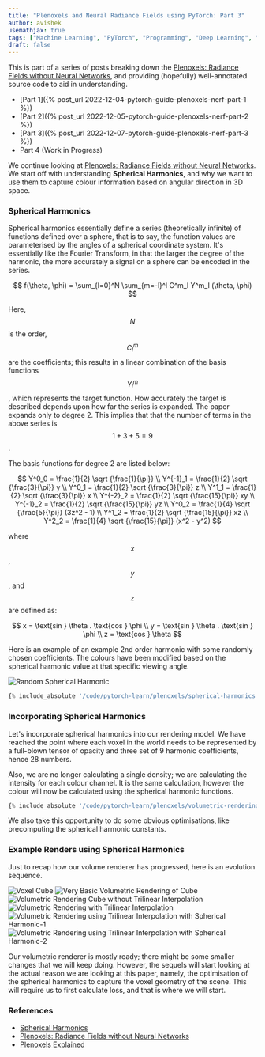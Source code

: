 ```yaml
---
title: "Plenoxels and Neural Radiance Fields using PyTorch: Part 3"
author: avishek
usemathjax: true
tags: ["Machine Learning", "PyTorch", "Programming", "Deep Learning", "Neural Radiance Fields", "Machine Vision"]
draft: false
---
```


This is part of a series of posts breaking down the [Plenoxels: Radiance Fields without Neural Networks](https://arxiv.org/abs/2112.05131), and providing (hopefully) well-annotated source code to aid in understanding.

- [Part 1]({% post_url 2022-12-04-pytorch-guide-plenoxels-nerf-part-1 %})
- [Part 2]({% post_url 2022-12-05-pytorch-guide-plenoxels-nerf-part-2 %})
- [Part 3]({% post_url 2022-12-07-pytorch-guide-plenoxels-nerf-part-3 %})
- Part 4 (Work in Progress)

We continue looking at [Plenoxels: Radiance Fields without Neural Networks](https://arxiv.org/abs/2112.05131). We start off with understanding **Spherical Harmonics**, and why we want to use them to capture colour information based on angular direction in 3D space.

### Spherical Harmonics

Spherical harmonics essentially define a series (theoretically infinite) of functions defined over a sphere, that is to say, the function values are parameterised by the angles of a spherical coordinate system. It's essentially like the Fourier Transform, in that the larger the degree of the harmonic, the more accurately a signal on a sphere can be encoded in the series.

$$
f(\theta, \phi) = \sum_{l=0}^N \sum_{m=-l}^l C^m_l Y^m_l (\theta, \phi)
$$

Here, $$N$$ is the order, $$C^m_l$$ are the coefficients; this results in a linear combination of the basis functions $$Y^m_l$$, which represents the target function. How accurately the target is described depends upon how far the series is expanded. The paper expands only to degree 2. This implies that that the number of terms in the above series is $$1+3+5=9$$.

The basis functions for degree 2 are listed below:

$$
Y^0_0 = \frac{1}{2} \sqrt {\frac{1}{\pi}} \\
Y^{-1}_1 = \frac{1}{2} \sqrt {\frac{3}{\pi}} y \\
Y^0_1 = \frac{1}{2} \sqrt {\frac{3}{\pi}} z \\
Y^1_1 = \frac{1}{2} \sqrt {\frac{3}{\pi}} x \\
Y^{-2}_2 = \frac{1}{2} \sqrt {\frac{15}{\pi}} xy \\
Y^{-1}_2 = \frac{1}{2} \sqrt {\frac{15}{\pi}} yz \\
Y^0_2 = \frac{1}{4} \sqrt {\frac{5}{\pi}} (3z^2 - 1) \\
Y^1_2 = \frac{1}{2} \sqrt {\frac{15}{\pi}} xz \\
Y^2_2 = \frac{1}{4} \sqrt {\frac{15}{\pi}} (x^2 - y^2)
$$

where $$x$$, $$y$$, and $$z$$ are defined as:

$$
x = \text{sin } \theta . \text{cos } \phi \\
y = \text{sin } \theta . \text{sin } \phi \\
z = \text{cos } \theta
$$

Here is an example of an example 2nd order harmonic with some randomly chosen coefficients. The colours have been modified based on the spherical harmonic value at that specific viewing angle.

![Random Spherical Harmonic](/assets/images/random-spherical-harmonic.png)

```python
{% include_absolute '/code/pytorch-learn/plenoxels/spherical-harmonics.py' %}
```
### Incorporating Spherical Harmonics

Let's incorporate spherical harmonics into our rendering model. We have reached the point where each voxel in the world needs to be represented by a full-blown tensor of opacity and three set of 9 harmonic coefficients, hence 28 numbers.

Also, we are no longer calculating a single density; we are calculating the intensity for each colour channel. It is the same calculation, however the colour will now be calculated using the spherical harmonic functions.

```python
{% include_absolute '/code/pytorch-learn/plenoxels/volumetric-rendering-with-trilinear-interpolation-higher-sampling-rate-spherical-harmonics.py' %}
```
We also take this opportunity to do some obvious optimisations, like precomputing the spherical harmonic constants.

### Example Renders using Spherical Harmonics

Just to recap how our volume renderer has progressed, here is an evolution sequence.

![Voxel Cube](/assets/images/voxel-cube.png)
![Very Basic Volumetric Rendering of Cube](/assets/images/basic-volumetric-rendering-cube.png)
![Volumetric Rendering Cube without Trilinear Interpolation](/assets/images/volumetric-rendering-cube-without-trilinear-interpolation.png)
![Volumetric Rendering with Trilinear Interpolation](/assets/images/volumetric-rendering-cube-trilinear-interpolation.png)
![Volumetric Rendering using Trilinear Interpolation with Spherical Harmonic-1](/assets/images/volumetric-rendering-trilinear-interpolation-spherical-harmonics.png)
![Volumetric Rendering using Trilinear Interpolation with Spherical Harmonic-2](/assets/images/volumetric-rendering-trilinear-interpolation-spherical-harmonics-box-in-box.png)

Our volumetric renderer is mostly ready; there might be some smaller changes that we will keep doing. However, the sequels will start looking at the actual reason we are looking at this paper, namely, the optimisation of the spherical harmonics to capture the voxel geometry of the scene. This will require us to first calculate loss, and that is where we will start.

### References

- [Spherical Harmonics](https://patapom.com/blog/SHPortal/#fn:2)
- [Plenoxels: Radiance Fields without Neural Networks](https://arxiv.org/abs/2112.05131)
- [Plenoxels Explained](https://deeprender.ai/blog/plenoxels-radiance-fields-without-neural-networks)
